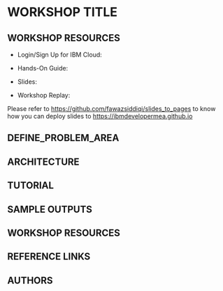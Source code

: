 # WORKSHOP TITLE

## WORKSHOP RESOURCES

- Login/Sign Up for IBM Cloud: <Link>

- Hands-On Guide: <Link>

- Slides: <Link>

- Workshop Replay: <Link>

Please refer to https://github.com/fawazsiddiqi/slides_to_pages to know how you can deploy slides to https://ibmdevelopermea.github.io

## DEFINE_PROBLEM_AREA

## ARCHITECTURE

## TUTORIAL

## SAMPLE OUTPUTS

## WORKSHOP RESOURCES

## REFERENCE LINKS

## AUTHORS